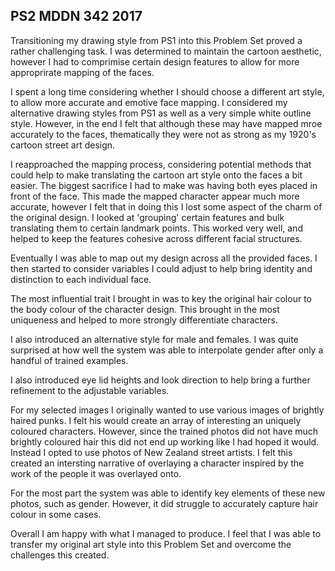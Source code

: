 ## PS2 MDDN 342 2017

Transitioning my drawing style from PS1 into this Problem Set proved a rather challenging task. I was determined to maintain the cartoon aesthetic, however I had to comprimise certain design features to allow for more approprirate mapping of the faces.

I spent a long time considering whether I should choose a different art style, to allow more accurate and emotive face mapping. I considered my alternative drawing styles from PS1 as well as a very simple white outline style. However, in the end I felt that although these may have mapped mroe accurately to the faces, thematically they were not as strong as my 1920's cartoon street art design.

I reapproached the mapping process, considering potential methods that could help to make translating the cartoon art style onto the faces a bit easier. The biggest sacrifice I had to make was having both eyes placed in front of the face. This made the mapped character appear much more accurate, however I felt that in doing this I lost some aspect of the charm of the original design. I looked at 'grouping' certain features and bulk translating them to certain landmark points. This worked very well, and helped to keep the features cohesive across different facial structures.

Eventually I was able to map out my design across all the provided faces. I then started to consider variables I could adjust to help bring identity and distinction to each individual face.

The most influential trait I brought in was to key the original hair colour to the body colour of the character design. This brought in the most uniqueness and helped to more strongly differentiate characters.

I also introduced an alternative style for male and females. I was quite surprised at how well the system was able to interpolate gender after only a handful of trained examples.

I also introduced eye lid heights and look direction to help bring a further refinement to the adjustable variables.

For my selected images I originally wanted to use various images of brightly haired punks. I felt his would create an array of interesting an uniquely coloured characters. However, since the trained photos did not have much brightly coloured hair this did not end up working like I had hoped it would. Instead I opted to use photos of New Zealand street artists. I felt this created an intersting narrative of overlaying a character inspired by the work of the people it was overlayed onto.

For the most part the system was able to identify key elements of these new photos, such as gender. However, it did struggle to accurately capture hair colour in some cases.

Overall I am happy with what I managed to produce. I feel that I was able to transfer my original art style into this Problem Set and overcome the challenges this created.